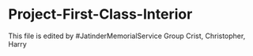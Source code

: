 # Project-First-Class-Interior
This file is edited by #JatinderMemorialService Group
Crist, Christopher, Harry
